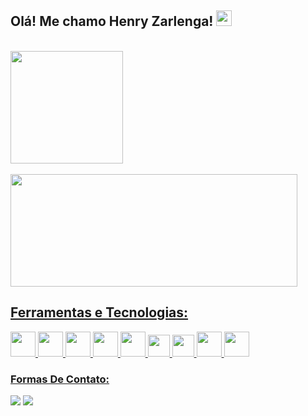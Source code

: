 ## Olá! Me chamo Henry Zarlenga! <img src="https://user-images.githubusercontent.com/77117729/150864725-2450b4d3-0ce2-44bc-a64e-fd565550e5bd.png" width="25">

 <br/>
 <div>
  <a href="https://github.com/realsethy">
  <img height="180em" src="https://github-readme-stats.vercel.app/api?username=realsethy&show_icons=true&theme=tokyonight&include_all_commits=true&count_private=true"/>
   </br>
 </br>
  <img width="459em"height="180em" src="https://github-readme-stats.vercel.app/api/top-langs/?username=realsethy&layout=compact&langs_count=7&theme=tokyonight"/> 
</div>

## Ferramentas e Tecnologias:

<div style="inline_block">
    <img alt="" height="40" width="40" src="https://img.icons8.com/color/344/html-5--v1.png">
    <img alt="" height="40" width="40" src="https://img.icons8.com/color/344/css3.png">
    <img alt="" height="40" width="40" src="https://img.icons8.com/color/344/javascript--v1.png">
    <img alt="" height="40" width="40" src="https://img.icons8.com/plasticine/344/react.png">
    <img alt="" height="40" width="40" src="https://img.icons8.com/color/344/nodejs.png">
    <img alt="" height="35" width="35" src="https://img.icons8.com/color/344/java-coffee-cup-logo--v1.png">
    <img alt="" height="35" width="35" src="https://img.icons8.com/color/344/python--v1.png">
    <img alt="" height="40" width="40" src="https://img.icons8.com/color/344/mysql-logo.png">
    <img alt="" height="40" width="40" src="https://img.icons8.com/color/48/undefined/git.png">
    
</div>

 
  ### Formas De Contato:
 
   <a href="https://www.linkedin.com/in/henry-zarlenga-viana-2716b91a5/" target="_blank"><img src="https://img.shields.io/badge/-LinkedIn-%230077B5?style=for-the-badge&logo=linkedin&logoColor=white" target="_blank"></a> 
  <a href = "mailto:henryzarlenga12@gmail.com"><img src="https://img.shields.io/badge/-Gmail-%23333?style=for-the-badge&logo=gmail&logoColor=white" target="_blank"></a>
</div>


